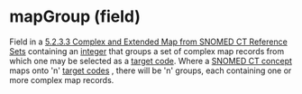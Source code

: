 # mapGroup (field)

Field in a [5.2.3.3 Complex and Extended Map from SNOMED CT Reference Sets](../../../../../5.2.3.3-Complex-and-Extended-Map-from-SNOMED-CT-Reference-Sets_28739374.html) containing an [integer](https://confluence.ihtsdotools.org/display/DOCGLOSS/integer) that groups a set of complex map records from which one may be selected as a [target code](https://confluence.ihtsdotools.org/display/DOCGLOSS/target+code). Where a [SNOMED CT concept](https://confluence.ihtsdotools.org/display/DOCGLOSS/SNOMED+CT+concept) maps onto 'n' [target codes](https://confluence.ihtsdotools.org/display/DOCGLOSS/target+code) , there will be 'n' groups, each containing one or more complex map records.
